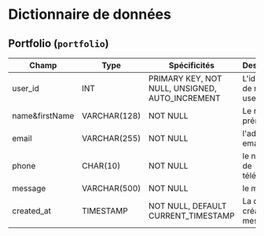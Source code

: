 # Dictionnaire de données

## Portfolio (`portfolio`)

|Champ|Type|Spécificités|Description|
|-|-|-|-|
|user_id|INT|PRIMARY KEY, NOT NULL, UNSIGNED, AUTO_INCREMENT|L'identifiant de notre user|
|name&firstName|VARCHAR(128)|NOT NULL|Le nom & prénom|
|email|VARCHAR(255)|NOT NULL|l'adresse email|
|phone|CHAR(10)|NOT NULL|le numéro de téléphone|
|message|VARCHAR(500)|NOT NULL|le message|
|created_at|TIMESTAMP|NOT NULL, DEFAULT CURRENT_TIMESTAMP|La date de création du message|
